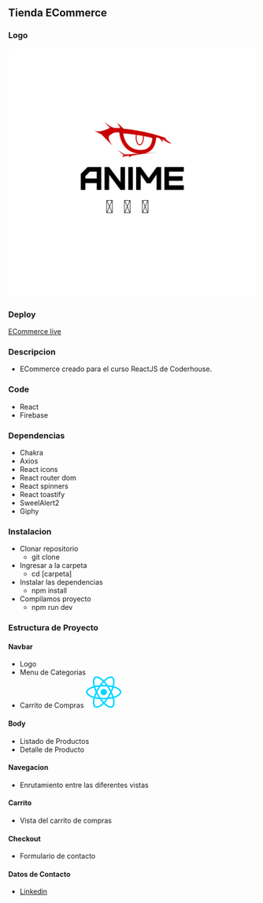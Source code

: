 ## Tienda ECommerce
### Logo

![image](/src/assets/logo.png)

### Deploy
[ECommerce live](https://coderhouse-reactjs-nine.vercel.app/)

### Descripcion
- ECommerce creado para el curso ReactJS de Coderhouse.

### Code

- React
- Firebase

### Dependencias

- Chakra
- Axios
- React icons
- React router dom
- React spinners
- React toastify
- SweelAlert2
- Giphy


### Instalacion

- Clonar repositorio
    - git clone 
- Ingresar a la carpeta
    - cd [carpeta]
- Instalar las dependencias
    - npm install
- Compilamos proyecto
    - npm run dev


### Estructura de Proyecto

#### Navbar
- Logo
- Menu de Categorias
- Carrito de Compras ![image](/src/assets/react.svg)

#### Body

- Listado de Productos 
- Detalle de Producto

#### Navegacion

- Enrutamiento entre las diferentes vistas

#### Carrito

- Vista del carrito de compras

#### Checkout

- Formulario de contacto

#### Datos de Contacto
- [Linkedin](https://www.linkedin.com/in/pedro-hurtado-246ab052/)